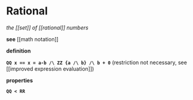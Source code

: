 # Rational

_the [[set]] of [[rational]] numbers_

**see** [[math notation]]

**definition**

**`QQ x == x = a-b /\ ZZ {a /\ b} /\ b + 0`** (restriction not necessary, see [[improved expression evaluation]])

**properties**

**`QQ < RR`**
